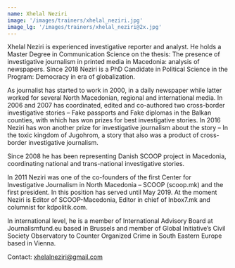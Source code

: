 ```yaml
---
name: Xhelal Neziri
image: '/images/trainers/xhelal_neziri.jpg'
image_lg: '/images/trainers/xhelal_neziri@2x.jpg'
---
```


Xhelal Neziri is experienced investigative reporter and analyst. He holds a Master Degree in Communication Science on the thesis: The presence of investigative journalism in printed media in Macedonia: analysis of newspapers. Since 2018 Neziri is a PhD Candidate in Political Science in the Program: Democracy in era of globalization.

As journalist has started to work in 2000, in a daily newspaper while latter worked for several North Macedonian, regional and international media. In 2006 and 2007 has coordinated, edited and co-authored two cross-border investigative stories – Fake passports and Fake diplomas in the Balkan counties, with which has won prizes for best investigative stories. In 2016 Neziri has won another prize for investigative journalism about the story – In the toxic kingdom of Jugohrom, a story that also was a product of cross-border investigative journalism. 

Since 2008 he has been representing Danish SCOOP project in Macedonia, coordinating national and trans-national investigative stories. 

In 2011 Neziri was one of the co-founders of the first Center for Investigative Journalism in North Macedonia – SCOOP (scoop.mk) and the first president. In this position has served until May 2019. At the moment Neziri is Editor of SCOOP-Macedonia, Editor in chief of Inbox7.mk and columnist for kdpolitik.com. 

In international level, he is a member of International Advisory Board at Journalismfund.eu based in Brussels and member of Global Initiative’s Civil Society Observatory to Counter Organized Crime in South Eastern Europe based in Vienna. 

Contact: xhelalneziri@gmail.com

